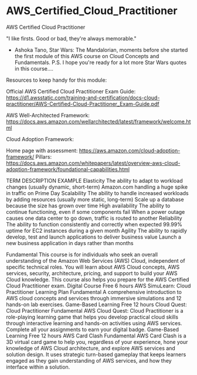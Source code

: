# AWS_Certified_Cloud_Practitioner
AWS Certified Cloud Practitioner

"I like firsts. Good or bad, they're always memorable."

- Ashoka Tano, Star Wars: The Mandalorian, moments before she started the first module of this AWS course on Cloud Concepts and Fundamentals. P.S. I hope you're ready for a lot more Star Wars quotes in this course....

Resources to keep handy for this module:

Official AWS Certified Cloud Practitioner Exam Guide: https://d1.awsstatic.com/training-and-certification/docs-cloud-practitioner/AWS-Certified-Cloud-Practitioner_Exam-Guide.pdf

AWS Well-Architected Framework: https://docs.aws.amazon.com/wellarchitected/latest/framework/welcome.html

Cloud Adoption Framework:

Home page with assessment: https://aws.amazon.com/cloud-adoption-framework/
Pillars: https://docs.aws.amazon.com/whitepapers/latest/overview-aws-cloud-adoption-framework/foundational-capabilities.html


TERM DESCRIPTION EXAMPLE
Elasticity The ability to adapt to workload
changes (usually dynamic, short-term)
Amazon.com handling a huge spike in traffic
on Prime Day
Scalability
The ability to handle increased
workloads by adding resources
(usually more static, long-term)
Scale up a database because the size has
grown over time
High
availability
The ability to continue functioning,
even if some components fail
When a power outage causes one data center
to go down, traffic is routed to another
Reliability The ability to function consistently
and correctly when expected
99.99% uptime for EC2 instances during a
given month
Agility
The ability to rapidly develop, test
and launch applications to deliver
business value
Launch a new business application in days
rather than months


Fundamental
This course is for individuals who seek an overall understanding of the Amazon Web Services (AWS) Cloud, independent of specific technical roles. You will learn about AWS Cloud concepts, AWS services, security, architecture, pricing, and support to build your AWS Cloud knowledge. This course also helps you prepare for the AWS Certified Cloud Practitioner exam.
Digital Course
Free
6 hours
AWS SimuLearn: Cloud Practitioner Learning Plan
Fundamental
A comprehensive introduction to AWS cloud concepts and services through immersive simulations and 12 hands-on lab exercises.
Game-Based Learning
Free
12 hours
Cloud Quest: Cloud Practitioner
Fundamental
AWS Cloud Quest: Cloud Practitioner is a role-playing learning game that helps you develop practical cloud skills through interactive learning and hands-on activities using AWS services. Complete all your assignments to earn your digital badge.
Game-Based Learning
Free
12 hours
AWS Card Clash
Fundamental
AWS Card Clash is a 3D virtual card game to help you, regardless of your experience, hone your knowledge of AWS Cloud architecture, and explore AWS services and solution design. It uses strategic turn-based gameplay that keeps learners engaged as they gain understanding of AWS services, and how they interface within a solution.
